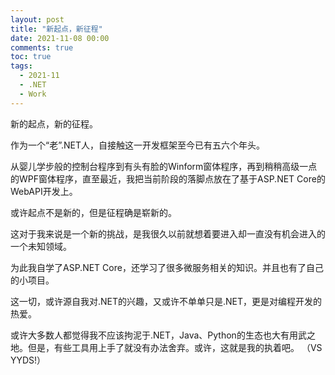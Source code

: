 ```yaml
---
layout: post
title: "新起点，新征程"
date: 2021-11-08 00:00
comments: true
toc: true
tags:
  - 2021-11
  - .NET
  - Work
---
```


新的起点，新的征程。

<!--more-->

作为一个“老”.NET人，自接触这一开发框架至今已有五六个年头。

从婴儿学步般的控制台程序到有头有脸的Winform窗体程序，再到稍稍高级一点的WPF窗体程序，直至最近，我把当前阶段的落脚点放在了基于ASP.NET Core的WebAPI开发上。

或许起点不是新的，但是征程确是崭新的。

这对于我来说是一个新的挑战，是我很久以前就想着要进入却一直没有机会进入的一个未知领域。

为此我自学了ASP.NET Core，还学习了很多微服务相关的知识。并且也有了自己的小项目。

这一切，或许源自我对.NET的兴趣，又或许不单单只是.NET，更是对编程开发的热爱。

或许大多数人都觉得我不应该拘泥于.NET，Java、Python的生态也大有用武之地。但是，有些工具用上手了就没有办法舍弃。或许，这就是我的执着吧。
（VS YYDS!）

